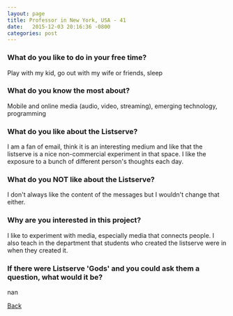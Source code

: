 ```yaml
---
layout: page
title: Professor in New York, USA - 41
date:   2015-12-03 20:16:36 -0800
categories: post
---
```


### What do you like to do in your free time?
<p>Play with my kid, go out with my wife or friends, sleep</p>

### What do you know the most about?
<p>Mobile and online media (audio, video, streaming), emerging technology, programming</p>

### What do you like about the Listserve?
<p>I am a fan of email, think it is an interesting medium and like that the listserve is a nice non-commercial experiment in that space.  I like the exposure to a bunch of different person's thoughts each day.</p>

### What do you NOT like about the Listserve?
<p>I don't always like the content of the messages but I wouldn't change that either.</p>

### Why are you interested in this project?
<p>I like to experiment with media, especially media that connects people.  I also teach in the department that students who created the listserve were in when they created it.</p>

### If there were Listserve 'Gods' and you could ask them a question, what would it be?
<p>nan</p>

[Back][1]

[1]: /responders/all